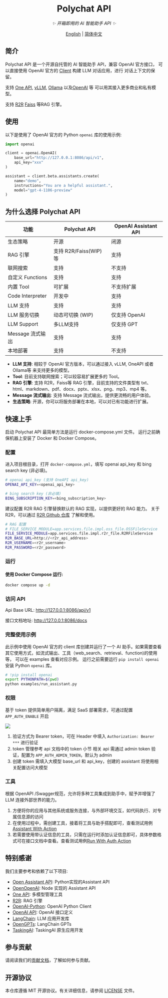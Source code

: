 <div align="center">

# Polychat API

_✨ 开箱即用的 AI 智能助手 API ✨_

</div>

<p align="center">
  <a href="./README.md">English</a> |
  <a href="./README_CN.md">简体中文</a>
</p>

## 简介

Polychat API 是一个开源自托管的 AI 智能助手 API，兼容 OpenAI 官方接口，
可以直接使用 OpenAI 官方的 [Client](https://github.com/openai/openai-python) 构建 LLM 对话应用，进行
对话上下文的保留。

支持 [One API](https://github.com/songquanpeng/one-api), [vLLM](https://docs.vllm.ai/en/latest/), [Ollama](https://ollama.com/) 
以及[OpenAI](https://platform.openai.com/) 等 可以用其接入更多商业和私有模型。

支持 [R2R](https://github.com/SciPhi-AI/R2R) [Faiss](https://github.com/facebookresearch/faiss) 等RAG 引擎。

## 使用

以下是使用了 OpenAI 官方的 Python `openai` 库的使用示例:

```python
import openai

client = openai.OpenAI(
    base_url="http://127.0.0.1:8086/api/v1",
    api_key="xxx"
)

assistant = client.beta.assistants.create(
    name="demo",
    instructions="You are a helpful assistant.",
    model="gpt-4-1106-preview"
)
```

## 为什么选择 Polychat API

| 功能                  | Polychat  API                      | OpenAI Assistant API |
|--------------------------|------------------------------------|----------------------|
| 生态策略       | 开源                        | 闭源        |
| RAG 引擎               | 支持 R2R/Faiss(WIP) 等        | 支持            |
| 联网搜索          | 支持                          | 不支持        |
| 自定义 Functions         | 支持                          | 支持            |
| 内置 Tool            | 可扩展                         | 不支持扩展       |
| Code Interpreter         | 开发中                      | 支持            |
| LLM 支持               | 支持                          | 支持            |
| LLM 服务切换      | 动态可切换 (WIP) | 仅支持 OpenAI          |
| LLM Support              | 多LLM支持                 | 仅支持 GPT             |
| Message 流式输出 | 支持                           | 支持            |
| 本地部署         | 支持                          | 不支持        |

- **LLM 支持**: 相较于 OpenAI 官方版本，可以通过接入 vLLM, OneAPI 或者 Ollama等 来支持更多的模型。
- **Tool**: 目前支持联网搜索；可以较容易扩展更多的 Tool。
- **RAG 引擎**: 支持 R2R，Faiss等 RAG 引擎，目前支持的文件类型有 txt、html、markdown、pdf、docx、pptx、xlsx、png、mp3、mp4 等。
- **Message 流式输出**: 支持 Message 流式输出，提供更流畅的用户体验。
- **生态策略**: 开源，你可以将服务部署在本地，可以对已有功能进行扩展。

## 快速上手

启动 Polychat API 最简单方法是运行 docker-compose.yml 文件。 运行之前确保机器上安装了 Docker 和 Docker Compose。

### 配置

进入项目根目录，打开 `docker-compose.yml`，填写 openai api_key 和 bing search key (非必填)。

```sh
# openai api_key (支持 OneAPI api_key)
OPENAI_API_KEY=<openai_api_key>

# bing search key (非必填)
BING_SUBSCRIPTION_KEY=<bing_subscription_key>
````

建议配置 R2R RAG 引擎替换默认的 RAG 实现，以提供更好的 RAG 能力。
关于 R2R，可以通过 [R2R Github 仓库](https://github.com/SciPhi-AI/R2R) 了解和使用。

```sh
# RAG 配置
# FILE_SERVICE_MODULE=app.services.file.impl.oss_file.OSSFileService
FILE_SERVICE_MODULE=app.services.file.impl.r2r_file.R2RFileService
R2R_BASE_URL=http://<r2r_api_address>
R2R_USERNAME=<r2r_username>
R2R_PASSWORD=<r2r_password>
```

### 运行

#### 使用 Docker Compose 运行:

 ```sh
docker compose up -d
 ```

### 访问 API

Api Base URL: http://127.0.0.1:8086/api/v1

接口文档地址: http://127.0.0.1:8086/docs

### 完整使用示例

此示例中使用 OpenAI 官方的 client 库创建并运行了一个 AI 助手。如果需要查看其它使用方式，如流式输出、工具（web_search、retrieval、function)的使用等，
可以在 examples 查看对应示例。
运行之前需要运行 `pip install openai` 安装 Python `openai` 库。

```sh
# !pip install openai
export PYTHONPATH=$(pwd)
python examples/run_assistant.py
```

### 权限
基于 token 提供简单用户隔离，满足 SaaS 部署需求，可通过配置 ```APP_AUTH_ENABLE``` 开启

![](docs/imgs/user.png)

1. 验证方式为 Bearer token，可在 Header 中填入 ```Authorization: Bearer ***``` 进行验证
2. token 管理参考 api 文档中的 token 小节
相关 api 需通过 admin token 验证，配置为 ```APP_AUTH_ADMIN_TOKEN```，默认为 admin
3. 创建 token 需填入大模型 base_url 和 api_key，创建的 assistant 将使用相关配置访问大模型
### 工具
根据 OpenAPI /Swagger规范，允许将多种工具集成到助手中，赋予并增强了LLM 连接外部世界的能力。

1. 方便将你的应用与其他系统或服务连接，与外部环境交互，如代码执行、对专属信息源的访问
2. 在使用过程中，需创建工具，接着将工具与助手搭配即可，查看测试用例[Assistant With Action](tests/tools/assistant_action_test.py)
2. 若需要使用带认证信息的工具，只需在运行时添加认证信息即可，具体参数格式可在接口文档中查看。查看测试用例[Run With Auth Action](tests/tools/run_with_auth_action_test.py)

## 特别感谢

我们主要参考和依赖了以下项目:

- [Open Assistant API](https://github.com/MLT-OSS/open-assistant-api): Python实现的Assistant API
- [OpenOpenAI](https://github.com/transitive-bullshit/OpenOpenAI): Node 实现的 Assistant API
- [One API](https://github.com/songquanpeng/one-api): 多模型管理工具
- [R2R](https://github.com/SciPhi-AI/R2R): RAG 引擎
- [OpenAI-Python](https://github.com/openai/openai-python): OpenAI Python Client
- [OpenAI API](https://github.com/openai/openai-openapi): OpenAI 接口定义
- [LangChain](https://github.com/langchain-ai/langchain): LLM 应用开发库
- [OpenGPTs](https://github.com/langchain-ai/opengpts): LangChain GPTs
- [TaskingAI](https://github.com/TaskingAI/TaskingAI): TaskingAI 原生应用开发


## 参与贡献

请阅读我们的[贡献文档](./docs/CONTRIBUTING_CN.md)，了解如何参与贡献。

## 开源协议

本仓库遵循 MIT 开源协议。有关详细信息，请参阅 [LICENSE](./LICENSE) 文件。

